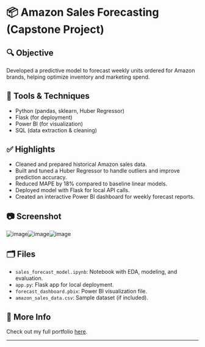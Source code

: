 # 📦 Amazon Sales Forecasting (Capstone Project)

## 🔍 Objective
Developed a predictive model to forecast weekly units ordered for Amazon brands, helping optimize inventory and marketing spend.

## 🧰 Tools & Techniques
- Python (pandas, sklearn, Huber Regressor)
- Flask (for deployment)
- Power BI (for visualization)
- SQL (data extraction & cleaning)

## ✅ Highlights
- Cleaned and prepared historical Amazon sales data.
- Built and tuned a Huber Regressor to handle outliers and improve prediction accuracy.
- Reduced MAPE by 18% compared to baseline linear models.
- Deployed model with Flask for local API calls.
- Created an interactive Power BI dashboard for weekly forecast reports.

## 📷 Screenshot
![image](https://github.com/user-attachments/assets/6743ac44-59da-455a-bb28-17a596201237)![image](https://github.com/user-attachments/assets/0eb93f0d-f1ca-4a2f-8a86-dd78af3c8711)![image](https://github.com/user-attachments/assets/91a8a045-a119-473e-94ad-874c408bbf10)




## 🗂️ Files
- `sales_forecast_model.ipynb`: Notebook with EDA, modeling, and evaluation.
- `app.py`: Flask app for local deployment.
- `forecast_dashboard.pbix`: Power BI visualization file.
- `amazon_sales_data.csv`: Sample dataset (if included).

## 📎 More Info
Check out my full portfolio [here](https://github.com/khizerbaig11/data-analytics-portfolio).

---

